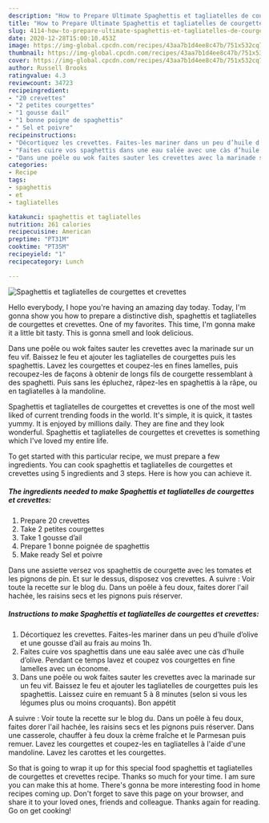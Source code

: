 ```yaml
---
description: "How to Prepare Ultimate Spaghettis et tagliatelles de courgettes et crevettes"
title: "How to Prepare Ultimate Spaghettis et tagliatelles de courgettes et crevettes"
slug: 4114-how-to-prepare-ultimate-spaghettis-et-tagliatelles-de-courgettes-et-crevettes
date: 2020-12-28T15:00:10.453Z
image: https://img-global.cpcdn.com/recipes/43aa7b1d4ee8c47b/751x532cq70/spaghettis-et-tagliatelles-de-courgettes-et-crevettes-photo-principale-de-la-recette.jpg
thumbnail: https://img-global.cpcdn.com/recipes/43aa7b1d4ee8c47b/751x532cq70/spaghettis-et-tagliatelles-de-courgettes-et-crevettes-photo-principale-de-la-recette.jpg
cover: https://img-global.cpcdn.com/recipes/43aa7b1d4ee8c47b/751x532cq70/spaghettis-et-tagliatelles-de-courgettes-et-crevettes-photo-principale-de-la-recette.jpg
author: Russell Brooks
ratingvalue: 4.3
reviewcount: 34723
recipeingredient:
- "20 crevettes"
- "2 petites courgettes"
- "1 gousse dail"
- "1 bonne poigne de spaghettis"
- " Sel et poivre"
recipeinstructions:
- "Décortiquez les crevettes. Faites-les mariner dans un peu d’huile d’olive et une gousse d’ail au frais au moins 1h."
- "Faites cuire vos spaghettis dans une eau salée avec une càs d’huile d’olive. Pendant ce temps lavez et coupez vos courgettes en fine lamelles avec un économe."
- "Dans une poêle ou wok faites sauter les crevettes avec la marinade sur un feu vif. Baissez le feu et ajouter les tagliatelles de courgettes puis les spaghettis. Laissez cuire en remuant 5 à 8 minutes (selon si vous les légumes plus ou moins croquants). Bon appétit"
categories:
- Recipe
tags:
- spaghettis
- et
- tagliatelles

katakunci: spaghettis et tagliatelles 
nutrition: 261 calories
recipecuisine: American
preptime: "PT31M"
cooktime: "PT35M"
recipeyield: "1"
recipecategory: Lunch

---
```



![Spaghettis et tagliatelles de courgettes et crevettes](https://img-global.cpcdn.com/recipes/43aa7b1d4ee8c47b/751x532cq70/spaghettis-et-tagliatelles-de-courgettes-et-crevettes-photo-principale-de-la-recette.jpg)

Hello everybody, I hope you're having an amazing day today. Today, I'm gonna show you how to prepare a distinctive dish, spaghettis et tagliatelles de courgettes et crevettes. One of my favorites. This time, I'm gonna make it a little bit tasty. This is gonna smell and look delicious.

Dans une poêle ou wok faites sauter les crevettes avec la marinade sur un feu vif. Baissez le feu et ajouter les tagliatelles de courgettes puis les spaghettis. Lavez les courgettes et coupez-les en fines lamelles, puis recoupez-les de façons à obtenir de longs fils de courgette ressemblant à des spaghetti. Puis sans les épluchez, râpez-les en spaghettis à la râpe, ou en tagliatelles à la mandoline.

Spaghettis et tagliatelles de courgettes et crevettes is one of the most well liked of current trending foods in the world. It's simple, it is quick, it tastes yummy. It is enjoyed by millions daily. They are fine and they look wonderful. Spaghettis et tagliatelles de courgettes et crevettes is something which I've loved my entire life.


To get started with this particular recipe, we must prepare a few ingredients. You can cook spaghettis et tagliatelles de courgettes et crevettes using 5 ingredients and 3 steps. Here is how you can achieve it.

<!--inarticleads1-->

##### The ingredients needed to make Spaghettis et tagliatelles de courgettes et crevettes:

1. Prepare 20 crevettes
1. Take 2 petites courgettes
1. Take 1 gousse d’ail
1. Prepare 1 bonne poignée de spaghettis
1. Make ready  Sel et poivre


Dans une assiette versez vos spaghettis de courgette avec les tomates et les pignons de pin. Et sur le dessus, disposez vos crevettes. A suivre : Voir toute la recette sur le blog du. Dans un poêle à feu doux, faites dorer l&#39;ail hachée, les raisins secs et les pignons puis réserver. 

<!--inarticleads2-->

##### Instructions to make Spaghettis et tagliatelles de courgettes et crevettes:

1. Décortiquez les crevettes. Faites-les mariner dans un peu d’huile d’olive et une gousse d’ail au frais au moins 1h.
1. Faites cuire vos spaghettis dans une eau salée avec une càs d’huile d’olive. Pendant ce temps lavez et coupez vos courgettes en fine lamelles avec un économe.
1. Dans une poêle ou wok faites sauter les crevettes avec la marinade sur un feu vif. Baissez le feu et ajouter les tagliatelles de courgettes puis les spaghettis. Laissez cuire en remuant 5 à 8 minutes (selon si vous les légumes plus ou moins croquants). Bon appétit


A suivre : Voir toute la recette sur le blog du. Dans un poêle à feu doux, faites dorer l&#39;ail hachée, les raisins secs et les pignons puis réserver. Dans une casserole, chauffer à feu doux la crème fraîche et le Parmesan puis remuer. Lavez les courgettes et coupez-les en tagliatelles à l&#39;aide d&#39;une mandoline. Lavez les carottes et les courgettes. 

So that is going to wrap it up for this special food spaghettis et tagliatelles de courgettes et crevettes recipe. Thanks so much for your time. I am sure you can make this at home. There's gonna be more interesting food in home recipes coming up. Don't forget to save this page on your browser, and share it to your loved ones, friends and colleague. Thanks again for reading. Go on get cooking!
